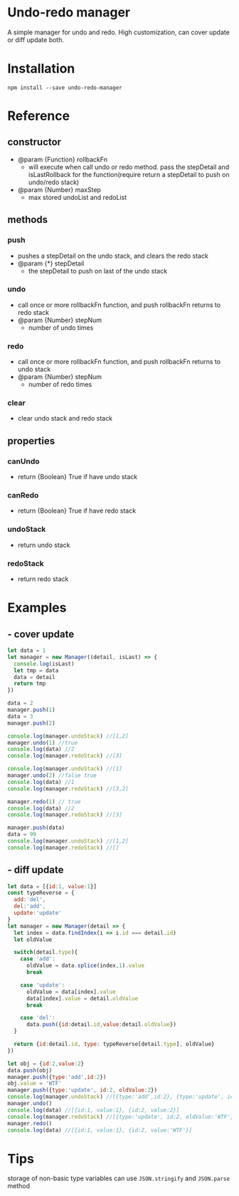 # Undo-redo manager
A simple manager for undo and redo. High customization, can cover update or diff update both.
# Installation
`npm install --save undo-redo-manager`


# Reference
## constructor
- @param {Function} rollbackFn 
  - will execute when call undo or redo method. pass the stepDetail and isLastRollback for the function(require return a stepDetail to push on undo/redo stack)
- @param {Number} maxStep
  - max stored undoList and redoList

## methods
### push
- pushes a stepDetail on the undo stack, and clears the redo stack
- @param {*} stepDetail
  - the stepDetail to push on last of the undo stack
### undo
- call once or more rollbackFn function, and push rollbackFn returns to redo stack
- @param {Number} stepNum
  - number of undo times
### redo
- call once or more rollbackFn function, and push rollbackFn returns to undo stack
- @param {Number} stepNum
  - number of redo times
### clear
- clear undo stack and redo stack

## properties
### canUndo
- return {Boolean} True if have undo stack
### canRedo
- return {Boolean} True if have redo stack
### undoStack
- return undo stack
### redoStack
- return redo stack


# Examples
## - cover update
```js
let data = 1
let manager = new Manager((detail, isLast) => {
  console.log(isLast)
  let tmp = data
  data = detail
  return tmp
})

data = 2
manager.push(1)
data = 3
manager.push(2)

console.log(manager.undoStack) //[1,2]
manager.undo(1) //true
console.log(data) //2
console.log(manager.redoStack) //[3]

console.log(manager.undoStack) //[1]
manager.undo(2) //false true
console.log(data) //1
console.log(manager.redoStack) //[3,2]

manager.redo(1) // true
console.log(data) //2
console.log(manager.redoStack) //[3]

manager.push(data)
data = 99
console.log(manager.undoStack) //[1,2]
console.log(manager.redoStack) //[]
```

## - diff update
```js
let data = [{id:1, value:1}]
const typeReverse = {
  add:'del',
  del:'add',
  update:'update'
}
let manager = new Manager(detail => {
  let index = data.findIndex(i => i.id === detail.id)
  let oldValue

  switch(detail.type){
    case 'add':
      oldValue = data.splice(index,1).value
      break

    case 'update':
      oldValue = data[index].value
      data[index].value = detail.oldValue
      break

    case 'del':
      data.push({id:detail.id,value:detail.oldValue})
  }

  return {id:detail.id, type: typeReverse[detail.type], oldValue}
})

let obj = {id:2,value:2}
data.push(obj)
manager.push({type:'add',id:2})
obj.value = 'WTF'
manager.push({type:'update', id:2, oldValue:2})
console.log(manager.undoStack) //[{type:'add',id:2}, {type:'update', id:2, oldValue:2}]
manager.undo()
console.log(data) //[{id:1, value:1}, {id:2, value:2}]
console.log(manager.redoStack) //[{type:'update', id:2, oldValue:'WTF'}]
manager.redo()
console.log(data) //[{id:1, value:1}, {id:2, value:'WTF'}]
```


# Tips
storage of non-basic type variables can use `JSON.stringify` and `JSON.parse` method
